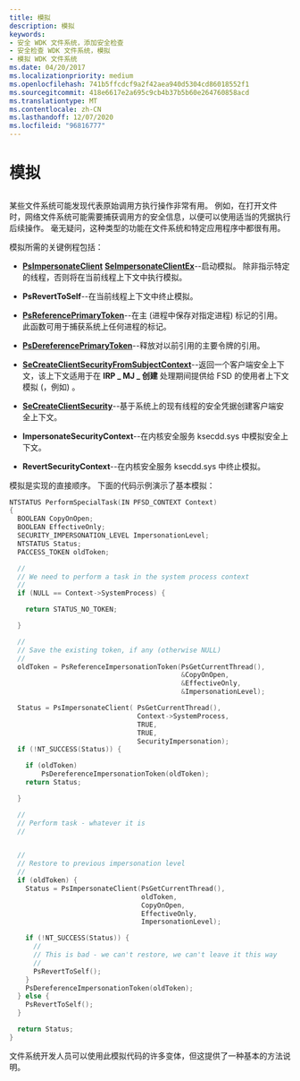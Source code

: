 ```yaml
---
title: 模拟
description: 模拟
keywords:
- 安全 WDK 文件系统，添加安全检查
- 安全检查 WDK 文件系统，模拟
- 模拟 WDK 文件系统
ms.date: 04/20/2017
ms.localizationpriority: medium
ms.openlocfilehash: 741b5ffcdcf9a2f42aea940d5304cd86018552f1
ms.sourcegitcommit: 418e6617e2a695c9cb4b37b5b60e264760858acd
ms.translationtype: MT
ms.contentlocale: zh-CN
ms.lasthandoff: 12/07/2020
ms.locfileid: "96816777"
---
```

# <a name="impersonation"></a>模拟


## <span id="ddk_impersonation_if"></span><span id="DDK_IMPERSONATION_IF"></span>


某些文件系统可能发现代表原始调用方执行操作非常有用。 例如，在打开文件时，网络文件系统可能需要捕获调用方的安全信息，以便可以使用适当的凭据执行后续操作。 毫无疑问，这种类型的功能在文件系统和特定应用程序中都很有用。

模拟所需的关键例程包括：

-   [**PsImpersonateClient**](/windows-hardware/drivers/ddi/ntifs/nf-ntifs-psimpersonateclient) [**SeImpersonateClientEx**](/windows-hardware/drivers/ddi/ntifs/nf-ntifs-seimpersonateclientex)--启动模拟。 除非指示特定的线程，否则将在当前线程上下文中执行模拟。

-   **PsRevertToSelf**--在当前线程上下文中终止模拟。

-   [**PsReferencePrimaryToken**](/windows-hardware/drivers/ddi/ntifs/nf-ntifs-psreferenceprimarytoken)--在主 (进程中保存对指定进程) 标记的引用。 此函数可用于捕获系统上任何进程的标记。

-   [**PsDereferencePrimaryToken**](/windows-hardware/drivers/ddi/ntifs/nf-ntifs-psdereferenceprimarytoken)--释放对以前引用的主要令牌的引用。

-   [**SeCreateClientSecurityFromSubjectContext**](/windows-hardware/drivers/ddi/ntifs/nf-ntifs-secreateclientsecurityfromsubjectcontext)--返回一个客户端安全上下文，该上下文适用于在 **IRP \_ MJ \_ 创建** 处理期间提供给 FSD 的使用者上下文模拟 (，例如) 。

-   [**SeCreateClientSecurity**](/windows-hardware/drivers/ddi/ntifs/nf-ntifs-secreateclientsecurity)--基于系统上的现有线程的安全凭据创建客户端安全上下文。

-   **ImpersonateSecurityContext**--在内核安全服务 ksecdd.sys 中模拟安全上下文。

-   **RevertSecurityContext**--在内核安全服务 ksecdd.sys 中终止模拟。

模拟是实现的直接顺序。 下面的代码示例演示了基本模拟：

```cpp
NTSTATUS PerformSpecialTask(IN PFSD_CONTEXT Context)
{
  BOOLEAN CopyOnOpen;
  BOOLEAN EffectiveOnly;
  SECURITY_IMPERSONATION_LEVEL ImpersonationLevel;
  NTSTATUS Status;
  PACCESS_TOKEN oldToken;

  //
  // We need to perform a task in the system process context
  //
  if (NULL == Context->SystemProcess) {

    return STATUS_NO_TOKEN;

  }

  //
  // Save the existing token, if any (otherwise NULL)
  //
  oldToken = PsReferenceImpersonationToken(PsGetCurrentThread(),
                                           &CopyOnOpen,
                                           &EffectiveOnly,
                                           &ImpersonationLevel);

  Status = PsImpersonateClient( PsGetCurrentThread(),
                                Context->SystemProcess,
                                TRUE,
                                TRUE,
                                SecurityImpersonation);
  if (!NT_SUCCESS(Status)) {

    if (oldToken)
        PsDereferenceImpersonationToken(oldToken);
    return Status;

  }

  //
  // Perform task - whatever it is
  //


  //
  // Restore to previous impersonation level
  //
  if (oldToken) {
    Status = PsImpersonateClient(PsGetCurrentThread(),
                                 oldToken,
                                 CopyOnOpen,
                                 EffectiveOnly,
                                 ImpersonationLevel);

    if (!NT_SUCCESS(Status)) {
      //
      // This is bad - we can't restore, we can't leave it this way 
      //
      PsRevertToSelf();
    }
    PsDereferenceImpersonationToken(oldToken);
  } else {
    PsRevertToSelf();
  }

  return Status;
}
```

文件系统开发人员可以使用此模拟代码的许多变体，但这提供了一种基本的方法说明。

 

